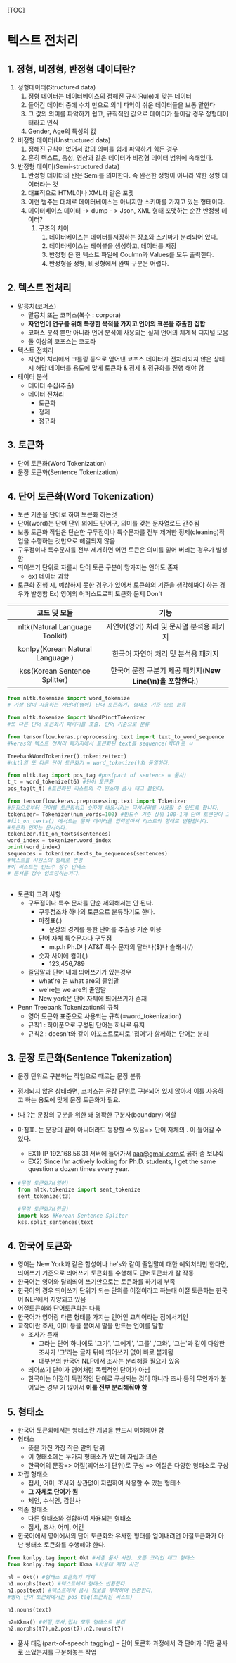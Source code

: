 [TOC]

# 텍스트 전처리

## 1. 정형, 비정형, 반정형 데이터란?

1. 정형데이터(Structured data)
   1. 정형 데이터는 데이터베이스의 정해진 규칙(Rule)에 맞는 데이터
   2. 들어간 데이터 중에 수치 만으로 의미 파악이 쉬운 데이터들을 보통 말한다
   3. 그 값의 의미를 파악하기 쉽고, 규칙적인 값으로 데이터가 들어갈 경우 정형데이터라고 인식
   4. Gender, Age의 특성의 값
2. 비정형 데이터(Unstructured data)
   1. 정해진 규칙이 없어서 값의 의미를 쉽게 파악하기 힘든 경우
   2. 흔히 텍스트, 음성, 영상과 같은 데이터가 비정형 데이터 범위에 속해있다.
3. 반정형 데이터(Semi-structured data)
   1. 반정형 데이터의  반은 Semi를 의미한다. 즉 완전한 정형이 아니라 약한 정형 데이터라는 것
   2. 대표적으로 HTML이나 XML과 같은 포맷
   3. 이런 범주는 대체로 데이터베이스는 아니지만 스키마를 가지고 있는 형태이다.
   4. 데이터베이스 데이터 -> dump - > Json, XML 형태 포맷하는 순간 반정형 데이터?
      1. 구조의 차이
         1. 데이터베이스는 데이터를저장하는 장소와 스키마가 분리되어 있다.
         2. 데이터베이스는 테이블을 생성하고, 데이터를 저장
         3. 반정형 은 한 텍스트 파일에 Coulmn과 Values를 모두 출력한다.
         4. 반정형을 정형, 비정형에서 완벽 구분은 어렵다.



## 2. 텍스트 전처리

- 말뭉치(코퍼스)
  - 말뭉치 또는 코퍼스(복수 : corpora)
  - __자연언어 연구를 위해 특정한 목적을 가지고 언어의 표본을 추출한 집합__
  - 코퍼스 분석 뿐만 아니라 언어 분석에 사용되는 실제 언어의 체계적 디지털 모음
  - 둘 이상의 코포스는 코포라
- 텍스트 전처리
  - 자연어 처리에서 크롤링 등으로 얻어낸 코포스 데이터가 전처리되지 않은 상태시 해당 데이터를 용도에 맞게 토큰화 & 정제 & 정규화를 진행 해야 함
- 테이터 분석
  - 데이터 수집(추출)
  - 데이터 전처리
    - 토큰화
    - 정제
    - 정규화



## 3. 토큰화

- 단어 토큰화(Word Tokenization)
- 문장 토큰화(Sentence Tokenization)



## 4. 단어 토큰화(Word Tokenization)

- 토큰 기준을 단어로 하여 토큰화 하는것
- 단어(word)는 단어 단위 외에도 단어구, 의미를 갖는 문자열로도 간주됨
- 보통 토큰화 작업은 단순한 구두점이나 특수문자를 전부 제거한 정제(cleaning)작업을 수행하는 것만으로 해결되지 않음
- 구두점이나 특수문자를 전부 제거하면 어떤 토큰은 의미를 잃어 버리는 경우가 발생함
- 띄어쓰기 단위로 자를시 단어 토큰 구분이 망가지는 언어도 존재
  - ex) 데이터 과학
- 토큰화 진행 시, 예상하지 못한 경우가 있어서 토큰화의 기준을 생각해봐야 하는 경우가 발생함 Ex) 영어의 어퍼스트로피 토큰화 문제 Don't

|           코드 및 모듈           |                             기능                             |
| :------------------------------: | :----------------------------------------------------------: |
|  nltk(Natural Language Toolkit)  |          자연어(영어) 처리 및 문자열 분석용 패키지           |
| konlpy(Korean Natural Language ) |             한국어 자연어 처리 및 분석용  패키지             |
|  kss(Korean Sentence Splitter)   | 한국어 문장 구분기 제공 패키지(**New Line(\n)을 포함한다.**) |

```python
from nltk.tokenize import word_tokenize
# 가장 많이 사용하는 자연어(영어) 단어 토큰화기. 형태소 기준 으로 분류

from nltk.tokenize import WordPinctTokenizer
#또 다른 단어 토큰화기 패키기를 호출. 단어 기준으로 분류

from tensorflow.keras.preprocessing.text import text_to_word_sequence
#keras의 텍스트 전처리 패키지에서 토큰화된 text를 sequence(벡터)로 ㅂ

TreebankWordTokenizer().tokenize(text)
#nktl의 또 다른 단어 토큰화기 = word_tokenize()와 동일하다.

from nltk.tag import pos_tag #pos(part of sentence = 품사)
t_t = word_tokenize(t6) #단어 토큰화
pos_tag(t_t) #토큰화된 리스트의 각 원소에 품사 태그 붙인다.

from tensorflow.keras.preprocessing.text import Tokenizer
#문장으로부터 단어를 토큰화하고 숫자에 대응시키는 딕셔너리를 사용할 수 있도록 합니다.
tokenizer= Tokenizer(num_words=100) #빈도수 기준 상위 100-1개 단어 토큰만이 고려
#fit_on_texts() 메서드는 문자 데이터를 입력받아서 리스트의 형태로 변환합니다.
#토큰화 인자는 문서이다.
tokenizer.fit_on_texts(sentences)
word_index = tokenizer.word_index
print(word_index)
sequences = tokenizer.texts_to_sequences(sentences)
#텍스트를 시퀀스의 형태로 변경
#이 리스트는 빈도수 정수 인덱스
# 문서를 정수 인코딩하는거다.



```



- 토큰화 고려 사항 
  - 구두점이나 특수 문자를 단순 제외해서는 안 된다.
    - 구두점조차 하나의 토큰으로 분류하기도 한다.
    - 마침표(.)
      - 문장의 경계를 통한 단어를 추출용 기준 이용
    - 단어 자체 특수문자나 구두점
      - m.p.h Ph.D나 AT&T 특수 문자의 달러나($)나 슬래시(/)
    - 숫자 사이에 컴마(,)
      - 123,456,789
  - 줄임말과 단어 내에 띄어쓰기가 있는경우 
    - what're 는 what are의 줄임말
    - we're는 we are의 줄임말
    - New york은 단어 자체에 띄어쓰기가 존재
- Penn Treebank Tokenization의 규칙
  - 영어 토큰화 표준으로 사용되는 규칙(=word_tokenization)
  - 규칙1 : 하이푼으로 구성된 단어는 하나로 유지
  - 규칙2 : doesn't와 같이 아포스트로피로 '접어'가 함께하는 단어는 분리



## 3. 문장 토큰화(Sentence Tokenization)

- 문장 단위로 구분하는 작업으로 때로는 문장 분류

- 정제되지 않은 상태라면, 코퍼스는 문장 단위로 구분되어 있지 않아서 이를 사용하고 하는 용도에 맞게 문장 토큰화가 필요.

- !나 ?는 문장의 구분을 위한 꽤 명확한 구분자(boundary) 역할

- 마침표. 는 문장의 끝이 아니더라도 등장할 수 있음=> 단어 자체의 . 이 들어갈 수 있다.

  - EX1) IP 192.168.56.31 서버에 들어가서 aaa@gmail.com로 굙허 좀 보냐줘
  - EX2) Since I'm actively looking for Ph.D. students, I get the same question a dozen times every year.

- ```python
  #문장 토큰화기(영어)
  from nltk.tokenize import sent_tokenize
  sent_tokenize(t3)
  
  #문장 토큰화기(한글)
  import kss #Korean Sentence Spliter
  kss.split_sentences(text
  ```



## 4. 한국어 토큰화

- 영어는 New York과 같은 합성어나 he's와 같이 줄임말에 대한 예외처리만 한다면, 띄어쓰기 기준으로 띄어쓰기 토큰화를 수행해도 단어토큰화가 잘 작동
- 한국어는 영어와 달리띄어 쓰기만으로는 토큰화를 하기에 부족
- 한귝어의 경우 띄어쓰기 단위가 되는 단위를 어절이라고 하는대 어절 토큰화는 한국어 NLP에서 지양되고 있음
- 어절토큰화와 단어토큰화는 다름
- 한국어가 영어랑 다른 형태를 가지는 언어인 교착어라는 점에서기인
- 교착어란 조사, 어미 등을 붙여서 말을 만드는 언어를 말함
  - 조사가 존재
    - 그라는 단어 하나에도 '그가', '그에게', '그를' ,'그와', '그는'과 같이 다양한 조사가 '그'라는 글자 뒤에 띄어쓰기 없이 바로 붙게됨
    - 대부분의 한국어 NLP에서 조사는 분리해줄 필요가 있음
  - 띄어쓰기 단이가 영어처럼 독립적인 단어가 아님
  - 한국어는 어절이 독립적인 단어로 구성되는 것이 아니라 조사 등의 무언가가 붙어있는 경우
    가 많아서 __이를 전부 분리해줘야 함__

## 5. 형태소

- 한국어 토큰화에서는 형태소란 개념을 반드시 이해해야 함
- 형태소
  - 뜻을 가진 가장 작은 말의 단위
  - 이 형태소에는 두가지 형태소가 있는데 자립과 의존
  - 한국어의 문장=> 어절(띄어쓰기 단위)로 구성 =>  어절은 다양한 형태소로 구상
- 자립 형태소
  - 접사, 어미, 조사와 상관없이 자립하여 사용할 수 있는 형태소
  - __그 자체로 단어가 됨__
  - 체언, 수식언, 감탄사
- 의존 형태소
  - 다른 형태소와 결합하여 사용되는 형태소
  - 접사, 조사, 어미, 어간
- 한국어에서 영어에서의 단어 토큰화와 유사한 형태를 얻어내려면 어절토큰화가 아난 형태소 토큰화를 수행해야 한다.

```python
from konlpy.tag import Okt #세종 품사 사전. 오픈 코리언 태그 형태소
from konlpy.tag import Kkma #서울대 제작 사전

nl = Okt() #형태소 토큰화기 객체
n1.morphs(text) #텍스트에서 형태소 반환한다.
n1.pos(text) #텍스트에서 품사 정보를 부착하여 반환한다.
#영어 단어 토큰화에서는 pos_tag(토큰화된 리스트)

n1.nouns(text)

n2=Kkma() #어절,조사,접사 모두 형태소로 분리
n2.morphs(t7),n2.pos(t7),n2.nouns(t7)

```

- 품사 태깅(part-of-speech tagging) – 단어 토큰화 과정에서 각 단어가 어떤 품사로 쓰였는지를 구분해놓는 작업





